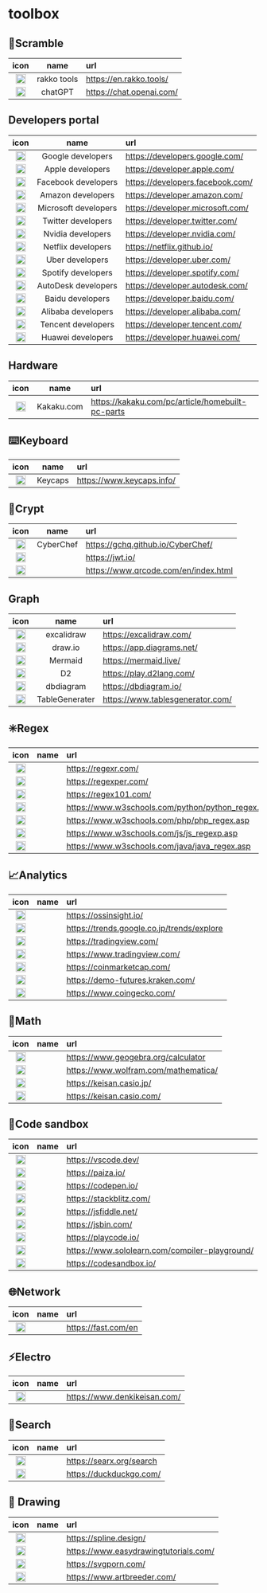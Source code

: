 # toolbox

## 🧰Scramble

|icon|name|url|
|:-:|:-:|:-|
|<img width="20em" src="https://rakko.tools/favicon.ico">|rakko tools|https://en.rakko.tools/
|<img width="20em" src="https://cdn.simpleicons.org/openai">|chatGPT|https://chat.openai.com/

## Developers portal

|icon|name|url|
|:-:|:-:|:-|
|<img width="20em" src="https://cdn.simpleicons.org/google">|Google developers|https://developers.google.com/
|<img width="20em" src="https://cdn.simpleicons.org/apple">|Apple developers|https://developer.apple.com/
|<img width="20em" src="https://cdn.simpleicons.org/facebook">|Facebook developers|https://developers.facebook.com/
|<img width="20em" src="https://cdn.simpleicons.org/amazon">|Amazon developers|https://developer.amazon.com/
|<img width="20em" src="https://cdn.simpleicons.org/microsoft">|Microsoft developers|https://developer.microsoft.com/
|<img width="20em" src="https://cdn.simpleicons.org/twitter">|Twitter developers|https://developer.twitter.com/
|<img width="20em" src="https://cdn.simpleicons.org/nvidia">|Nvidia developers|https://developer.nvidia.com/
|<img width="20em" src="https://cdn.simpleicons.org/netflix">|Netflix developers|https://netflix.github.io/
|<img width="20em" src="https://cdn.simpleicons.org/uber">|Uber developers|https://developer.uber.com/
|<img width="20em" src="https://cdn.simpleicons.org/spotify">|Spotify developers|https://developer.spotify.com/
|<img width="20em" src="https://cdn.simpleicons.org/autodesk">|AutoDesk developers|https://developer.autodesk.com/
|<img width="20em" src="https://cdn.simpleicons.org/baidu">|Baidu developers|https://developer.baidu.com/
|<img width="20em" src="https://cdn.simpleicons.org/alibaba">|Alibaba developers|https://developer.alibaba.com/
|<img width="20em" src="https://cdn.simpleicons.org/tencent">|Tencent developers|https://developer.tencent.com/
|<img width="20em" src="https://cdn.simpleicons.org/huawei">|Huawei developers|https://developer.huawei.com/

## Hardware

|icon|name|url|
|:-:|:-:|:-|
|<img width="20em" src="https://cdn.simpleicons.org/">|Kakaku.com|https://kakaku.com/pc/article/homebuilt-pc-parts

## ⌨️Keyboard

|icon|name|url|
|:-:|:-:|:-|
|<img width="20em" src="https://www.keycaps.info/favicon.ico">|Keycaps|https://www.keycaps.info/

## 🔣Crypt

|icon|name|url|
|:-:|:-:|:-|
|<img width="20em" src="https://raw.githubusercontent.com/gchq/CyberChef/master/src/web/static/images/favicon.ico">|CyberChef|https://gchq.github.io/CyberChef/
|<img width="20em" src="https://jwt.io/img/favicon/android-icon-192x192.png">||https://jwt.io/
|<img width="20em" src="">||https://www.qrcode.com/en/index.html

## Graph

|icon|name|url|
|:-:|:-:|:-|
|<img width="20em" src="">|excalidraw|https://excalidraw.com/
|<img width="20em" src="">|draw.io|https://app.diagrams.net/
|<img width="20em" src="">|Mermaid|https://mermaid.live/
|<img width="20em" src="">|D2|https://play.d2lang.com/
|<img width="20em" src="">|dbdiagram|https://dbdiagram.io/
|<img width="20em" src="">|TableGenerater|https://www.tablesgenerator.com/

## ✳️Regex

|icon|name|url|
|:-:|:-:|:-|
|<img width="20em" src="">||https://regexr.com/
|<img width="20em" src="">||https://regexper.com/
|<img width="20em" src="">||https://regex101.com/
|<img width="20em" src="">||https://www.w3schools.com/python/python_regex.asp
|<img width="20em" src="">||https://www.w3schools.com/php/php_regex.asp
|<img width="20em" src="">||https://www.w3schools.com/js/js_regexp.asp
|<img width="20em" src="">||https://www.w3schools.com/java/java_regex.asp

## 📈Analytics

|icon|name|url|
|:-:|:-:|:-|
|<img width="20em" src="">||https://ossinsight.io/
|<img width="20em" src="">||https://trends.google.co.jp/trends/explore
|<img width="20em" src="">||https://tradingview.com/
|<img width="20em" src="">||https://www.tradingview.com/
|<img width="20em" src="">||https://coinmarketcap.com/
|<img width="20em" src="">||https://demo-futures.kraken.com/
|<img width="20em" src="">||https://www.coingecko.com/

## 📐Math

|icon|name|url|
|:-:|:-:|:-|
|<img width="20em" src="">||https://www.geogebra.org/calculator
|<img width="20em" src="">||https://www.wolfram.com/mathematica/
|<img width="20em" src="">||https://keisan.casio.jp/
|<img width="20em" src="">||https://keisan.casio.com/

## 🍯Code sandbox

|icon|name|url|
|:-:|:-:|:-|
|<img width="20em" src="https://cdn.svgporn.com/logos/vscode.svg">||https://vscode.dev/
|<img width="20em" src="">||https://paiza.io/
|<img width="20em" src="https://cdn.simpleicons.org/codepen">||https://codepen.io/
|<img width="20em" src="">||https://stackblitz.com/
|<img width="20em" src="">||https://jsfiddle.net/
|<img width="20em" src="">||https://jsbin.com/
|<img width="20em" src="">||https://playcode.io/
|<img width="20em" src="">||https://www.sololearn.com/compiler-playground/
|<img width="20em" src="https://cdn.simpleicons.org/codesandbox">||https://codesandbox.io/

## 🌐Network

|icon|name|url|
|:-:|:-:|:-|
|<img width="20em" src="">||https://fast.com/en

## ⚡Electro

|icon|name|url|
|:-:|:-:|:-|
|<img width="20em" src="">||https://www.denkikeisan.com/

## 🔎Search

|icon|name|url|
|:-:|:-:|:-|
|<img width="20em" src="https://searx.org/favicon.ico">||https://searx.org/search
|<img width="20em" src="https://cdn.simpleicons.org/duckduckgo">||https://duckduckgo.com/

## 🎨 Drawing

|icon|name|url|
|:-:|:-:|:-|
|<img width="20em" src="">||https://spline.design/
|<img width="20em" src="">||https://www.easydrawingtutorials.com/
|<img width="20em" src="https://svgporn.com/brand/favicon-16x16.png">||https://svgporn.com/
|<img width="20em" src="">||https://www.artbreeder.com/
